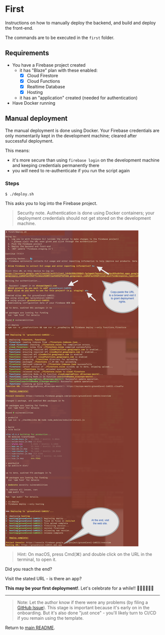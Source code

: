 # First

Instructions on how to manually deploy the backend, and build and deploy the front-end.

The commands are to be executed in the `first` folder.


## Requirements

- You have a Firebase project created
   - it has "Blaze" plan with these enabled:
      - [x] Cloud Firestore
      - [x] Cloud Functions
      - [x] Realtime Database
      - [x] Hosting
  - it has an "application" created (needed for authentication)
- Have Docker running

## Manual deployment

The manual deployment is done using Docker. Your Firebase credentials are only momentarily kept in the development machine; cleared after successful deployment.

This means:

- it's more secure than using `firebase login` on the development machine and keeping credentials permanently there
- you *will* need to re-authenticate if you run the script again

### Steps

```
$ ./deploy.sh
```

This asks you to log into the Firebase project.

>Security note. Authentication is done using Docker containers; your deployment credentials should not get stored on the development machine.

![](.images/first-1.png)

>Hint: On macOS, press Cmd(⌘) and double click on the URL in the terminal, to open it.

Did you reach the end?

Visit the stated URL - is there an app?

**This may be your first deployment!**. Let's celebrate for a while!! 🎉🎉🎪🤹‍♀️🎺

---

>Note: Let the author know if there were any problems (by filing a [GitHub Issue](https://github.com/akauppi/GroundLevel-firebase-es/issues)). This stage is important because it's early on in the onboarding. But it's also done "just once" - you'll likely turn to CI/CD if you remain using the template.

Return to [main README](../README.md).

